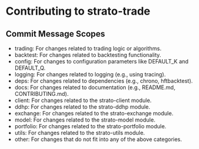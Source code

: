# Contributing to strato-trade

## Commit Message Scopes

- trading: For changes related to trading logic or algorithms.
- backtest: For changes related to backtesting functionality.
- config: For changes to configuration parameters like DEFAULT_K and DEFAULT_Q.
- logging: For changes related to logging (e.g., using tracing).
- deps: For changes related to dependencies (e.g., chrono, hftbacktest).
- docs: For changes related to documentation (e.g., README.md, CONTRIBUTING.md).
- client: For changes related to the strato-client module.
- ddhp: For changes related to the strato-ddhp module.
- exchange: For changes related to the strato-exchange module.
- model: For changes related to the strato-model module.
- portfolio: For changes related to the strato-portfolio module.
- utils: For changes related to the strato-utils module.
- other: For changes that do not fit into any of the above categories.
